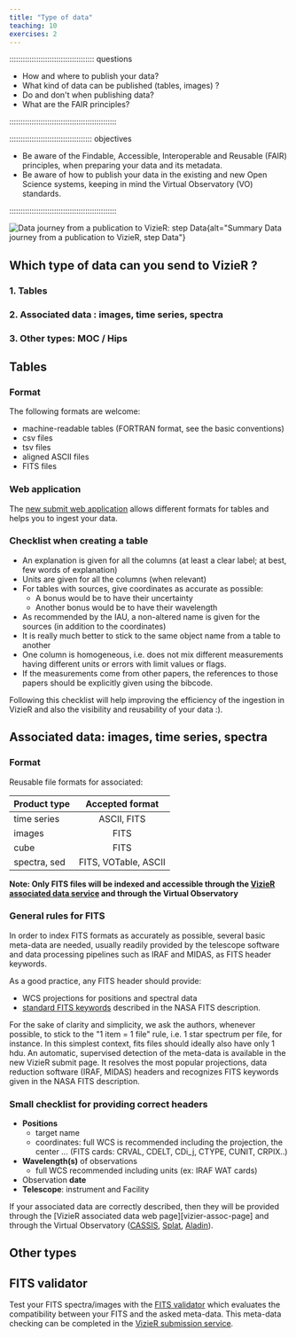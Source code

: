 ```yaml
---
title: "Type of data"
teaching: 10
exercises: 2
---
```


:::::::::::::::::::::::::::::::::::::: questions 

- How and where to publish your data?
- What kind of data can be published (tables, images) ?
- Do and don't when publishing data?
- What are the FAIR principles?

::::::::::::::::::::::::::::::::::::::::::::::::

::::::::::::::::::::::::::::::::::::: objectives

- Be aware of the Findable, Accessible, Interoperable and Reusable (FAIR) principles, when preparing your data and its metadata.
- Be aware of how to publish your data in the existing and new Open Science systems,  keeping in mind the Virtual Observatory (VO) standards.

::::::::::::::::::::::::::::::::::::::::::::::::

![Data journey from a publication to VizieR: step Data](file:///home/agonneau/Programs/Github/a-FAIR-journey-for-astronomical-data/episodes/images/vizier_paths_data.png){alt="Summary Data journey from a publication to VizieR, step Data"}


<!--  ----------------------------------------- -->
<!-- 		Type of data 			-->
<!--  ----------------------------------------- -->
## Which type of data can you send to VizieR ?

### 1. Tables
 
### 2. Associated data : images, time series, spectra

### 3. Other types: MOC / Hips



<!--  ----------------------------------------- -->
<!-- 		Tables	 			-->
<!--  ----------------------------------------- -->
<!-- Source: https://cdsarc.cds.unistra.fr/vizier.submit/publication-notes.html#section2 -->
## Tables


### Format

The following formats are welcome: 

- machine-readable tables (FORTRAN format, see the basic conventions)
- csv files
- tsv files
- aligned ASCII files
- FITS files


### Web application

The [new submit web application][vizier-submit-login] allows different formats for tables and helps you to ingest your data.


### Checklist when creating a table

- An explanation is given for all the columns (at least a clear label; at best, few words of explanation)
- Units are given for all the columns (when relevant)
- For tables with sources, give coordinates as accurate as possible:
	- A bonus would be to have their uncertainty
	- Another bonus would be to have their wavelength
- As recommended by the IAU, a non-altered name is given for the sources (in addition to the coordinates)
- It is really much better to stick to the same object name from a table to another
- One column is homogeneous, i.e. does not mix different measurements having different units or errors with limit values or flags.
- If the measurements come from other papers, the references to those papers should be explicitly given using the bibcode.

Following this checklist will help improving the efficiency of the ingestion in VizieR and also the visibility and reusability of your data :).


<!--  ----------------------------------------- -->
<!-- 		Associated date			-->
<!--  ----------------------------------------- -->
<!-- Source: https://cdsarc.cds.unistra.fr/vizier.submit/publication-notes.html#section3 -->
## Associated data: images, time series, spectra

### Format

Reusable file formats for associated:

| Product type  | Accepted format      |
| -------------	| :------------------: | 
| time series  	| ASCII, FITS          |
|images		| FITS		       |
|cube		| FITS		       |
|spectra, sed	| FITS, VOTable, ASCII |


**Note: Only FITS files will be indexed and accessible through the [VizieR associated data service][vizier-assoc-data] and through the Virtual Observatory**


### General rules for FITS

In order to index FITS formats as accurately as possible, several basic meta-data are needed, usually readily provided by the telescope software and data processing pipelines such as IRAF and MIDAS, as FITS header keywords.

As a good practice, any FITS header should provide:

- WCS projections for positions and spectral data
- [standard FITS keywords][fits-nasa] described in the NASA FITS description.

For the sake of clarity and simplicity, we ask the authors, whenever possible, to stick to the "1 item = 1 file" rule, i.e. 1 star spectrum per file, for instance. In this simplest context, fits files should ideally also have only 1 hdu. An automatic, supervised detection of the meta-data is available in the new VizieR submit page. It resolves the most popular projections, data reduction software (IRAF, MIDAS) headers and recognizes FITS keywords given in the NASA FITS description.


### Small checklist for providing correct headers

 - **Positions**
	- target name
	- coordinates: full WCS is recommended including the projection, the center ... (FITS cards: CRVAL, CDELT, CDi_j, CTYPE, CUNIT, CRPIX..)
- **Wavelength(s)** of observations
	- full WCS recommended including units (ex: IRAF WAT cards)
- Observation **date**
- **Telescope**: instrument and Facility

If your associated data are correctly described, then they will be provided through the [VizieR associated data web page][vizier-assoc-page] and through the Virtual Observatory ([CASSIS][cassis], [Splat][splat], [Aladin][aladin-home]).



<!--  ----------------------------------------- -->
<!-- 		Other types			-->
<!--  ----------------------------------------- -->
## Other types


<!--  ----------------------------------------- -->
<!-- 		FITS validator			-->
<!--  ----------------------------------------- -->
## FITS validator

Test your FITS spectra/images with the [FITS validator][vizier-fits-validator] which evaluates the compatibility between your FITS and the asked meta-data. This meta-data checking can be completed in the [VizieR submission service][vizier-submit-login].






<!--  ----------------------------------------- -->
<!-- 		Link references			-->
<!--  ----------------------------------------- -->
[cassis]: http://cassis.irap.omp.eu/?page=cassis
[fits-nasa]: https://fits.gsfc.nasa.gov/
[splat]: http://star-www.dur.ac.uk/~pdraper/splat/splat.html
<!-- -->
[aladin-home]: http://aladin.cds.unistra.fr/aladin.gml
[vizier-publi-data-home]: https://vizier.cds.unistra.fr/vizier/submit.htx
[vizier-publi-notes-help]: https://cdsarc.cds.unistra.fr/vizier.submit/publication-notes.html
[vizier-submit-login]: https://cdsarc.cds.unistra.fr/vizier.submit/index.html
[vizier-submit-data-help]: https://cdsarc.cds.unistra.fr/vizier.submit/help.html
[vizier-assoc-data]: https://cdsarc.cds.unistra.fr/assocdata/
[vizier-fits-validator]: https://cdsarc.cds.unistra.fr/vizier.submit/fitsvalidator.html
